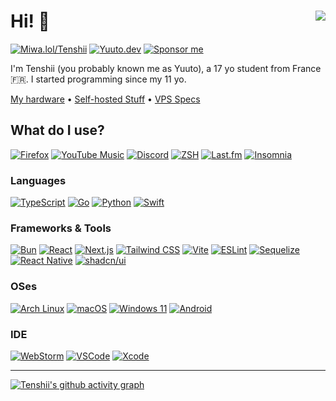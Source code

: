 # Hi! 👋 <img src="https://komarev.com/ghpvc/?username=CuteTenshii&style=for-the-badge&base=2615" align="right" />

[![Miwa.lol/Tenshii](https://img.shields.io/badge/my%20socials-miwa.lol%2Fyuuto-0e0d26?style=for-the-badge)](https://miwa.lol/tenshii)
[![Yuuto.dev](https://img.shields.io/badge/yuuto.dev-141f37?style=for-the-badge)](https://yuuto.dev)
[![Sponsor me](https://img.shields.io/badge/sponsor-30363D?style=for-the-badge&logo=GitHub-Sponsors&logoColor=#white)](https://github.com/sponsors/CuteTenshii)

I'm Tenshii (you probably known me as Yuuto), a 17 yo student from France 🇫🇷. I started programming since my 11 yo.

[My hardware](Hardware.md) &bull; [Self-hosted Stuff](Self-hosted_Stuff.md) &bull; [VPS Specs](VPS_Specs.md)

## What do I use?

[![Firefox](https://img.shields.io/badge/Firefox-FF7139?style=for-the-badge&logo=Firefox-Browser&logoColor=white)](https://www.mozilla.org/firefox/new/)
[![YouTube Music](https://img.shields.io/badge/YouTube_Music-FF0000?style=for-the-badge&logo=youtube-music&logoColor=white)](https://music.youtube.com/)
[![Discord](https://img.shields.io/badge/Discord-5865F2?style=for-the-badge&logo=discord&logoColor=white)](https://discord.com/users/269415459735076864)
[![ZSH](https://img.shields.io/badge/Zsh-F15A24?style=for-the-badge&logo=Zsh&logoColor=white)](https://www.zsh.org/)
[![Last.fm](https://img.shields.io/badge/last.fm-D51007?style=for-the-badge&logo=last.fm&logoColor=white)](https://www.last.fm/user/ItsYuuto)
[![Insomnia](https://img.shields.io/badge/Insomnia-5849be?style=for-the-badge&logo=Insomnia&logoColor=white)](https://insomnia.rest/)

### Languages
[![TypeScript](https://img.shields.io/badge/TypeScript-007ACC?style=for-the-badge&logo=typescript&logoColor=white)](https://www.typescriptlang.org/)
[![Go](https://img.shields.io/badge/Go-00ADD8?style=for-the-badge&logo=go&logoColor=white)](https://go.dev/)
[![Python](https://img.shields.io/badge/Python-FFD43B?style=for-the-badge&logo=python&logoColor=blue)](https://www.python.org/)
[![Swift](https://img.shields.io/badge/Swift-FA7343?style=for-the-badge&logo=swift&logoColor=white)](https://www.swift.org/)

### Frameworks & Tools
[![Bun](https://img.shields.io/badge/bun-282a36?style=for-the-badge&logo=bun&logoColor=fbf0df)](https://bun.sh/)
[![React](https://img.shields.io/badge/React-20232A?style=for-the-badge&logo=react&logoColor=61DAFB)](https://react.dev/)
[![Next.js](https://img.shields.io/badge/next%20js-000000?style=for-the-badge&logo=nextdotjs&logoColor=white)](https://nextjs.org/)
[![Tailwind CSS](https://img.shields.io/badge/Tailwind_CSS-38B2AC?style=for-the-badge&logo=tailwind-css&logoColor=white)](https://tailwindcss.com/)
[![Vite](https://img.shields.io/badge/Vite-B73BFE?style=for-the-badge&logo=vite&logoColor=FFD62E)](https://vite.dev/)
[![ESLint](https://img.shields.io/badge/eslint-3A33D1?style=for-the-badge&logo=eslint&logoColor=white)](https://eslint.org/)
[![Sequelize](https://img.shields.io/badge/Sequelize-52B0E7?style=for-the-badge&logo=Sequelize&logoColor=white)](https://sequelize.org/)
[![React Native](https://img.shields.io/badge/React_Native-20232A?style=for-the-badge&logo=react&logoColor=61DAFB)](https://reactnative.dev/)
[![shadcn/ui](https://img.shields.io/badge/shadcn%2Fui-000000?style=for-the-badge&logo=shadcnui&logoColor=white)](https://ui.shadcn.com/)

### OSes
[![Arch Linux](https://img.shields.io/badge/Arch_Linux-1793D1?style=for-the-badge&logo=arch-linux&logoColor=white)](https://archlinux.org/)
[![macOS](https://img.shields.io/badge/macOS%20Ventura-fb8410?style=for-the-badge&logo=apple&logoColor=white)](https://apps.apple.com/app/macos-ventura/id1638787999)
[![Windows 11](https://img.shields.io/badge/Windows_11-0078d4?style=for-the-badge&logo=windows-11&logoColor=white)](https://www.microsoft.com/windows/windows-11)
[![Android](https://img.shields.io/badge/Android-3DDC84?style=for-the-badge&logo=android&logoColor=white)](https://www.android.com/)

### IDE
[![WebStorm](https://img.shields.io/badge/WebStorm-000000?style=for-the-badge&logo=WebStorm&logoColor=white)](https://www.jetbrains.com/webstorm/)
[![VSCode](https://img.shields.io/badge/VSCode-0078D4?style=for-the-badge&logo=visual%20studio%20code&logoColor=white)](https://code.visualstudio.com/)
[![Xcode](https://img.shields.io/badge/Xcode-007ACC?style=for-the-badge&logo=Xcode&logoColor=white)](https://developer.apple.com/xcode/)

---

<!--[![Tenshii's GitHub stats](https://github-readme-stats.vercel.app/api?username=CuteTenshii&show_icons=true&theme=onedark&hide_border=true)](https://github.com/anuraghazra/github-readme-stats)-->
[![Tenshii's github activity graph](https://github-readme-activity-graph.vercel.app/graph?username=CuteTenshii&theme=github-compact&hide_border=true&days=40)](https://github.com/ashutosh00710/github-readme-activity-graph)
